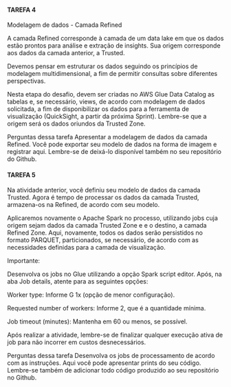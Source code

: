 #### TAREFA 4



Modelagem de dados - Camada Refined





A camada Refined corresponde à camada de um data lake em que os dados estão prontos para análise e extração de insights. Sua origem corresponde aos dados da camada anterior, a Trusted.



Devemos pensar em estruturar os dados seguindo os princípios de modelagem multidimensional, a fim de permitir consultas sobre diferentes perspectivas.



Nesta etapa do desafio, devem ser criadas no AWS Glue Data Catalog  as tabelas e, se necessário, views,  de acordo com modelagem de dados solicitada, a fim de disponibilizar os dados para a ferramenta de visualização (QuickSight, a partir da próxima Sprint). Lembre-se que a origem será os dados oriundos da Trusted Zone.






Perguntas dessa tarefa
Apresentar a modelagem de dados da camada Refined. Você pode exportar seu modelo de dados na forma de imagem e registrar aqui. Lembre-se de deixá-lo disponível também no seu repositório do Github.



#### TAREFA 5


Na atividade anterior, você definiu seu modelo de dados da camada Trusted. Agora é tempo de processar os dados da camada Trusted, armazena-os na Refined, de acordo com seu modelo.



Aplicaremos novamente o Apache Spark no processo, utilizando jobs cuja origem sejam dados da camada Trusted Zone e e o destino, a camada Refined Zone.  Aqui, novamente, todos os dados serão persistidos no formato PARQUET, particionados, se necessário,  de acordo com as necessidades definidas para a camada de visualização.






Importante:



Desenvolva os jobs no Glue utilizando a opção Spark script editor. Após, na aba Job details, atente para as seguintes opções:



Worker type: Informe G 1x (opção de menor configuração).

Requested number of workers: Informe 2, que é a quantidade mínima.

Job timeout (minutes): Mantenha em 60 ou menos, se possível.








Após realizar a atividade, lembre-se de finalizar qualquer execução ativa de job para não incorrer em custos desnecessários.

Perguntas dessa tarefa
Desenvolva os jobs de processamento de acordo com as instruções. Aqui você pode apresentar prints do seu código. Lembre-se também de adicionar todo código produzido ao seu repositório no Github.